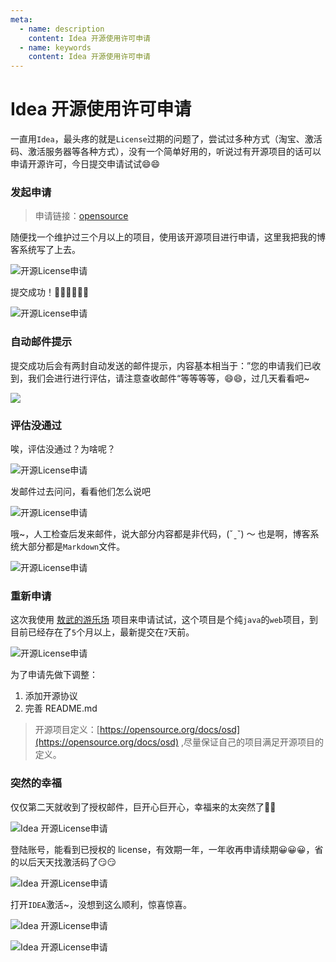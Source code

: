 ```yaml
---
meta:
  - name: description
    content: Idea 开源使用许可申请
  - name: keywords
    content: Idea 开源使用许可申请
---
```

# Idea 开源使用许可申请

一直用`Idea`，最头疼的就是`License`过期的问题了，尝试过多种方式（淘宝、激活码、激活服务器等各种方式），没有一个简单好用的，听说过有开源项目的话可以申请开源许可，今日提交申请试试😄😄


### 发起申请

> 申请链接：[opensource](https://www.jetbrains.com/shop/eform/opensource)

随便找一个维护过三个月以上的项目，使用该开源项目进行申请，这里我把我的博客系统写了上去。

![开源License申请](https://0.z.wiki/autoupload/2022-08-20/71236661986b432fb328325a8b2eb825.image.png)

提交成功！✌🏻✌🏻✌🏻

![开源License申请](https://6.z.wiki/autoupload/2022-08-20/c01e2cf6f6ef4f33b4c578ef84a9abec.image.png)

### 自动邮件提示

提交成功后会有两封自动发送的邮件提示，内容基本相当于：”您的申请我们已收到，我们会进行进行评估，请注意查收邮件“等等等等，😄😄，过几天看看吧~

![](https://5.z.wiki/autoupload/2022-08-20/be6307fbd37940b5b5369ccdeca68b41.image.png)

### 评估没通过

唉，评估没通过？为啥呢？

![开源License申请](https://9.z.wiki/autoupload/2022-08-20/9efd01640313415b98474af3e456c601.image.png)

发邮件过去问问，看看他们怎么说吧

![开源License申请](https://3.z.wiki/autoupload/2022-08-20/77a9d1332b8145cabfe46d3b28991edc.image.png)

哦~，人工检查后发来邮件，说大部分内容都是非代码，(ˇˍˇ) ～ 也是啊，博客系统大部分都是`Markdown`文件。

![开源License申请](https://8.z.wiki/autoupload/2022-08-23/b994563ae1e14c3a9a5bb0fca0b84828.image.png)

### 重新申请

这次我使用 [敖武的游乐场](https://github.com/yihuaxiang/playground) 项目来申请试试，这个项目是个纯`java`的`web`项目，到目前已经存在了`5`个月以上，最新提交在`7`天前。

![开源License申请](https://7.z.wiki/autoupload/2022-08-23/975968d0f902403ab0dc871214fe0f50.image.png)

为了申请先做下调整：

1. 添加开源协议
2. 完善 README.md

> 开源项目定义：[https://opensource.org/docs/osd](https://opensource.org/docs/osd) ,尽量保证自己的项目满足开源项目的定义。


### 突然的幸福

仅仅第二天就收到了授权邮件，巨开心巨开心，幸福来的太突然了🥰🥰

![Idea 开源License申请](https://4.z.wiki/autoupload/2022-08-29/b9a56629ab70409589290a30b1885e30.image.png)

登陆账号，能看到已授权的 license，有效期一年，一年收再申请续期😀😀😀，省的以后天天找激活码了😏😏

![Idea 开源License申请](https://9.z.wiki/autoupload/2022-08-29/3e619b10895c425d9d94390b3c4d7ac2.image.png)

打开`IDEA`激活~，没想到这么顺利，惊喜惊喜。

![Idea 开源License申请](https://0.z.wiki/autoupload/2022-08-29/b6275ffb901d4191a6cd88513ea9513d.image.png)

![Idea 开源License申请](https://7.z.wiki/autoupload/2022-08-29/fbfdbf77dd064af194cf77f785f57365.image.png)
